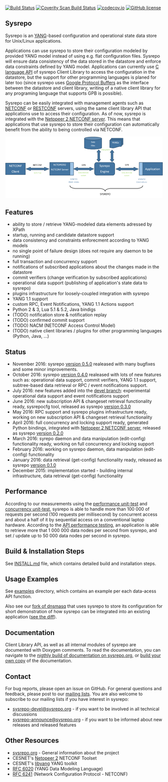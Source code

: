 [![Build Status](https://travis-ci.org/sysrepo/sysrepo.svg)](https://travis-ci.org/sysrepo/sysrepo)
[![Coverity Scan Build Status](https://scan.coverity.com/projects/7479/badge.svg)](https://scan.coverity.com/projects/sysrepo-sysrepo)
[![codecov.io](https://codecov.io/github/sysrepo/sysrepo/coverage.svg?branch=master)](https://codecov.io/github/sysrepo/sysrepo?branch=master)
[![GitHub license](https://img.shields.io/badge/license-Apache%20license%202.0-blue.svg)](https://github.com/sysrepo/sysrepo/blob/master/LICENSE)

## Sysrepo
Sysrepo is an [YANG](http://tools.ietf.org/html/rfc6020)-based configuration and operational state data store for Unix/Linux applications.

Applications can use sysrepo to store their configuration modeled by provided YANG model instead of using e.g. flat configuration files. Sysrepo will ensure data consistency of the data stored in the datastore and enforce data constraints defined by YANG model. Applications can currently use [C language API](inc/sysrepo.h) of sysrepo Client Library to access the configuration in the datastore, but the support for other programming languages is planed for later too (since sysrepo uses [Google Protocol Buffers](https://developers.google.com/protocol-buffers/) as the interface between the datastore and client library, writing of a native client library for any programing language that supports GPB is possible).

Sysrepo can be easily integrated with management agents such as [NETCONF](https://tools.ietf.org/html/rfc6241) or [RESTCONF](https://tools.ietf.org/html/draft-ietf-netconf-restconf) servers, using the same client library API that applications use to access their configuration. As of now, sysrepo is integrated with the [Netopeer 2 NETCONF server](https://github.com/CESNET/Netopeer2). This means that applications that use sysrepo to store their configuration can automatically benefit from the ability to being controlled via NETCONF.

![Sysrepo Architecture](doc/high_level_architecture.png)

## Features
-	ability to store / retrieve YANG-modeled data elements adressed by XPath
-	startup, running and candidate datastore support
-	data consistency and constraints enforecment according to YANG models
-	no single point of failure design (does not require any daemon to be running)
-	full transaction and concurrency support
-	notifications of subscribed applications about the changes made in the datastore
-	commit verifiers (change verification by subscribed applications)
-	operational data support (publishing of application's state data to sysrepo)
-	plugins infrastructure for loosely-coupled integration with sysrepo
-	YANG 1.1 support
-	custom RPC, Event Notifications, YANG 1.1 Actions support
- Python 2 & 3, Lua 5.1 & 5.2, Java bindigs
- (TODO) notification store & notification replay
-	(TODO) confirmed commit support
-	(TODO) NACM (NETCONF Access Control Model)
-	(TODO) native client libraries / plugins for other programming languages (Python, Java, ...)

## Status
- November 2016: sysrepo [version 0.5.0](https://github.com/sysrepo/sysrepo/releases/tag/v0.5.0) realeased with many bugfixes and some minor improvements.
- October 2016: sysrepo [version 0.4.0](https://github.com/sysrepo/sysrepo/releases/tag/v0.4.0) realeased with lots of new features such as: operational data support, commit verifiers, YANG 1.1 support, subtree-based data retrieval or RPC / event notifications support.
- July 2016: new features added into the [devel branch](https://github.com/sysrepo/sysrepo/tree/devel): experimental operational data support and event notifications support
- June 2016: new subscription API & changeset retrieval functionality ready, sysrepocfg tool, released as sysrepo [version 0.3.0](https://github.com/sysrepo/sysrepo/releases/tag/v0.3.0)
- May 2016: RPC support and sysrepo plugins infrastructure ready, working on new subscription API & changeset retrieval functionality
- April 2016: full concurrency and locking support ready, generated Python bindings, integrated with [Netopeer 2 NETCONF server](https://github.com/CESNET/Netopeer2), released as sysrepo [version 0.2.0](https://github.com/sysrepo/sysrepo/releases/tag/v0.2.0)
- March 2016: syrepo daemon and data manipulation (edit-config) functionality ready, working on full concurrency and locking support
- February 2016: working on sysrepo daemon, data manipulation (edit-config) functionality
- January 2016: data retrieval (get-config) functionality ready, released as sysrepo [version 0.1.0](https://github.com/sysrepo/sysrepo/releases/tag/v0.1.0)
- December 2015: implementation started - building internal infrastructure, data retrieval (get-config) functionality

## Performance
According to our measurements using the [performance unit-test](tests/perf_test.c) and [concurrency unit-test](tests/concurr_test.c), sysrepo is able to handle more than 100 000 of requests per second (100 requests per millisecond) by concurrent access and about a half of it by sequential access on a conventional laptop hardware. According to the [API performance testing](http://www.sysrepo.org/sysrepo-performance), an application is able to retrieve more that 1 000 000 data nodes per second from sysrepo, and set / update up to 50 000 data nodes per second in sysrepo.

## Build & Installation Steps
See [INSTALL.md](INSTALL.md) file, which contains detailed build and installation steps.

## Usage Examples
See [examples](examples) directory, which contains an example per each data-acess API function.

Also see our [fork of dnsmasq](https://github.com/sysrepo/dnsmasq-sysrepo) that uses sysrepo to store its configuration for short demonstration of how sysrepo can be integrated into an existing application ([see the diff](https://github.com/sysrepo/dnsmasq-sysrepo/compare/a92c41eda58624056242f0c3a71c1efb7bba91b5...master)).

## Documentation
Client Library API, as well as all internal modules of sysrepo are documented with Doxygen comments. To read the documentation, you can navigate to the [nigthly build of documentation on sysrepo.org](http://www.sysrepo.org/static/doc/html/), or [build your own copy](INSTALL.md) of the documentation.

## Contact
For bug reports, please open an issue on GitHub. For general questions and feedback, please post to our [mailing lists](http://lists.sysrepo.org/listinfo/). You are also welcome to subscribe to our mailing lists if you have interest in sysrepo:
- sysrepo-devel@sysrepo.org - if you want to be involved in all technical discussions
- sysrepo-announce@sysrepo.org - if you want to be informed about new releases and released features

## Other Resources
- [sysrepo.org](http://www.sysrepo.org/) - General information about the project
- CESNET's [Netopeer 2](https://github.com/CESNET/Netopeer2) NETCONF Toolset
- CESNET's [libyang](https://github.com/cesnet/libyang) YANG toolkit
- [RFC 6020](http://tools.ietf.org/html/rfc6020) (YANG Data Modeling Language)
- [RFC 6241](https://tools.ietf.org/html/rfc6241) (Network Configuration Protocol - NETCONF)

